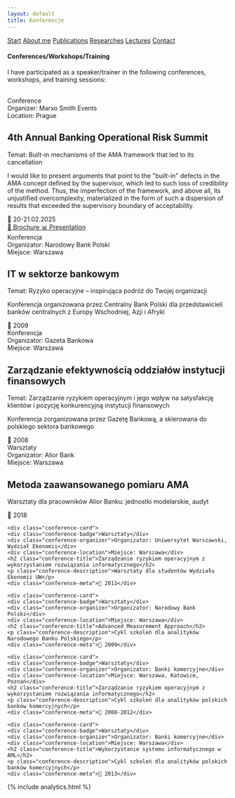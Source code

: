 ```yaml
---
layout: default
title: Konferencje
---
```

<div id="myMenu">
  <a href="/" class="menu-option">Start</a>
  <a href="/about" class="menu-option">About me</a>
  <a href="/publications" class="menu-option">Publications</a>
  <a href="/researches" class="menu-option">Researches</a>
  <a href="/conferences" class="menu-option">Lectures</a>
  <a href="/contact" class="menu-option">Contact</a>
</div>

<div class="square"></div>
<div class="square1"></div>
<div class="square2"></div>
<div class="square-big"></div>

#### Conferences/Workshops/Training
I have participated as a speaker/trainer in the following conferences, workshops, and training sessions:
<br>
<br>


<div class="conferences-container">


 <div class="conference-card">
   <div class="conference-badge">Conference</div>
   <div class="conference-organizer">Organizer: Marxo Smith Events</div>
   <div class="conference-location">Location: Prague</div>
   <h2 class="conference-title">4th Annual Banking Operational Risk Summit</h2>
   <div class="conference-topic">Temat: Built-in mechanisms of the AMA framework that led to its cancellation</div>
   <p class="conference-description">I would like to present arguments that point to the "built-in" defects in the AMA concept defined by the supervisor, which led to such loss of credibility of the method. Thus, the imperfection of the framework, and above all, its unjustified overcomplexity, materialized in the form of such a dispersion of results that exceeded the supervisory boundary of acceptability.</p>
   <div class="conference-meta">📅 20-21.02.2025</div>
   <div class="conference-buttons">
     <a href="/conferences/4th_OpRisk_Summit_BROCHURE.pdf" class="conference-button">
       📄 Brochure
     </a>
     <a href="/conferences/proba.md" class="conference-button">
       📊 Presentation
     </a>
   </div>
 </div>


  <div class="conference-card">
    <div class="conference-badge">Konferencja</div>
    <div class="conference-organizer">Organizator: Narodowy Bank Polski</div>
    <div class="conference-location">Miejsce: Warszawa</div>
    <h2 class="conference-title">IT w sektorze bankowym</h2>
    <div class="conference-topic">Temat: Ryzyko operacyjne – inspirująca podróż do Twojej organizacji</div>
    <p class="conference-description">Konferencja organizowana przez Centralny Bank Polski dla przedstawicieli banków centralnych z Europy Wschodniej, Azji i Afryki</p>
    <div class="conference-meta">📅 2009</div>
  </div>


  <div class="conference-card">
    <div class="conference-badge">Konferencja</div>
    <div class="conference-organizer">Organizator: Gazeta Bankowa</div>
    <div class="conference-location">Miejsce: Warszawa</div>
    <h2 class="conference-title">Zarządzanie efektywnością oddziałów instytucji finansowych</h2>
    <div class="conference-topic">Temat: Zarządzanie ryzykiem operacyjnym i jego wpływ na satysfakcję klientów i pozycję konkurencyjną instytucji finansowych</div>
    <p class="conference-description">Konferencja zorganizowana przez Gazetę Bankową, a skierowana do polskiego sektora bankowego</p>
    <div class="conference-meta">📅 2008</div>
  </div>


  <div class="conference-card">
    <div class="conference-badge">Warsztaty</div>
    <div class="conference-organizer">Organizator: Alior Bank</div>
    <div class="conference-location">Miejsce: Warszawa</div>
    <h2 class="conference-title">Metoda zaawansowanego pomiaru AMA</h2>
    <p class="conference-description">Warsztaty dla pracowników Alior Banku: jednostki modelarskie, audyt</p>
    <div class="conference-meta">📅 2018</div>
  </div>


    <div class="conference-card">
    <div class="conference-badge">Warsztaty</div>
    <div class="conference-organizer">Organizator: Uniwersytet Warszawski, Wydział Ekonomii</div>
    <div class="conference-location">Miejsce: Warszawa</div>
    <h2 class="conference-title">Zarządzanie ryzykiem operacyjnym z wykorzystaniem rozwiązania informatycznego</h2>
    <p class="conference-description">Warsztaty dla studentów Wydziału Ekonomii UW</p>
    <div class="conference-meta">📅 2011</div>
  </div>


    <div class="conference-card">
    <div class="conference-badge">Warsztaty</div>
    <div class="conference-organizer">Organizator: Narodowy Bank Polski</div>
    <div class="conference-location">Miejsce: Warszawa</div>
    <h2 class="conference-title">Advanced Measurement Approach</h2>
    <p class="conference-description">Cykl szkoleń dla analityków Narodowego Banku Polskiego</p>
    <div class="conference-meta">📅 2009</div>
  </div>


    <div class="conference-card">
    <div class="conference-badge">Warsztaty</div>
    <div class="conference-organizer">Organizator: Banki komercyjne</div>
    <div class="conference-location">Miejsce: Warszawa, Katowice, Poznań</div>
    <h2 class="conference-title">Zarządzanie ryzykiem operacyjnym z wykorzystaniem rozwiązania informatycznego</h2>
    <p class="conference-description">Cykl szkoleń dla analityków polskich banków komercyjnych</p>
    <div class="conference-meta">📅 2008-2012</div>
  </div>


    <div class="conference-card">
    <div class="conference-badge">Warsztaty</div>
    <div class="conference-organizer">Organizator: Banki komercyjne</div>
    <div class="conference-location">Miejsce: Warszawa</div>
    <h2 class="conference-title">Wykorzystanie systemu informatycznego w AML</h2>
    <p class="conference-description">Cykl szkoleń dla analityków polskich banków komercyjnych</p>
    <div class="conference-meta">📅 2013</div>
  </div>


  
</div>

{% include analytics.html %}
